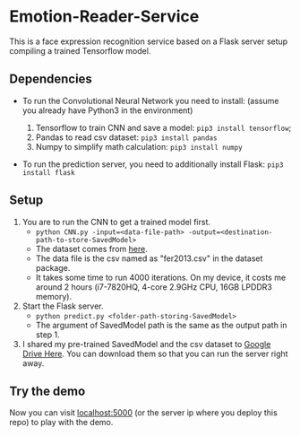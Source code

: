 # Emotion-Reader-Service
This is a face expression recognition service based on a Flask server setup  compiling a trained Tensorflow model.
## Dependencies
* To run the Convolutional Neural Network you need to install: (assume you already have Python3 in the environment)

    1. Tensorflow to train CNN and save a model: `pip3 install tensorflow`;
    2. Pandas to read csv dataset: `pip3 install pandas`
    3. Numpy to simplify math calculation:  `pip3 install numpy`

* To run the prediction server, you need to additionally install Flask:  `pip3 install flask`

## Setup
1. You are to run the CNN to get a trained model first.
    * `python CNN.py -input=<data-file-path> -output=<destination-path-to-store-SavedModel>`
    * The dataset comes from [here](https://www.kaggle.com/c/challenges-in-representation-learning-facial-expression-recognition-challenge/data).
    * The data file is the csv named as "fer2013.csv" in the dataset package.
    * It takes some time to run 4000 iterations. On my device, it costs me around 2 hours (i7-7820HQ, 4-core 2.9GHz CPU, 16GB LPDDR3 memory).
2. Start the Flask server.
    * `python predict.py <folder-path-storing-SavedModel>`
    * The argument of SavedModel path is the same as the output path in step 1.
3. I shared my pre-trained SavedModel and the csv dataset to [Google Drive Here](https://drive.google.com/drive/folders/1M8j8D-4RSOS6HokOhNhsSR2KxMRwRvdI?usp=sharing). You can download them so that you can run the server right away.

## Try the demo
Now you can visit [localhost:5000]() (or the server ip where you deploy this repo) to play with the demo.

